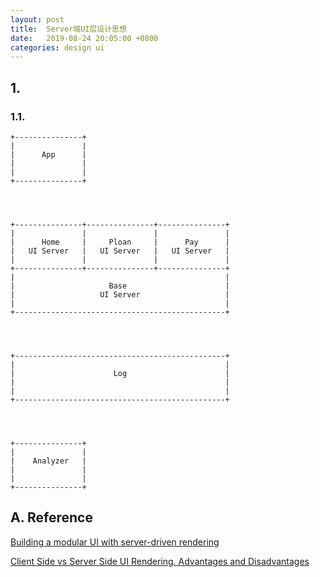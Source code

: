 ```yaml
---
layout: post
title:  Server端UI层设计思想
date:   2019-08-24 20:05:00 +0800
categories: design ui
---
```


> 

## 1. 

### 1.1. 



```
+---------------+
|               |
|      App      |
|               |
|               |
+---------------+




+---------------+---------------+---------------+
|               |               |               |
|      Home     |     Ploan     |      Pay      |
|   UI Server   |   UI Server   |   UI Server   |
|               |               |               |
+---------------+---------------+---------------+
|                                               |
|                     Base                      |
|                   UI Server                   |
|                                               |
+-----------------------------------------------+




+-----------------------------------------------+
|                                               |
|                      Log                      |
|                                               |
|                                               |
+-----------------------------------------------+




+---------------+
|               |
|    Analyzer   |
|               |
|               |
+---------------+

```



## A. Reference

[Building a modular UI with server-driven rendering](https://infinum.co/the-capsized-eight/building-modular-ui-with-server-driven-rendering)

[Client Side vs Server Side UI Rendering. Advantages and Disadvantages](https://blog.webix.com/client-side-vs-server-side-ui-rendering)


